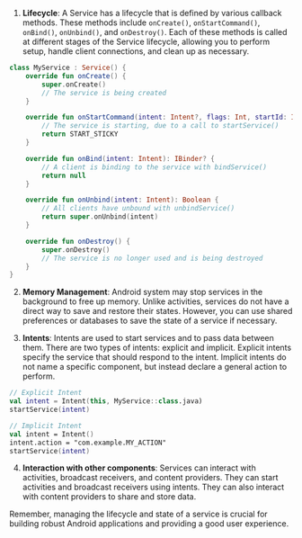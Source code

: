 

1. **Lifecycle**: A Service has a lifecycle that is defined by various callback methods. These methods include `onCreate()`, `onStartCommand()`, `onBind()`, `onUnbind()`, and `onDestroy()`. Each of these methods is called at different stages of the Service lifecycle, allowing you to perform setup, handle client connections, and clean up as necessary.

```kotlin
class MyService : Service() {
    override fun onCreate() {
        super.onCreate()
        // The service is being created
    }

    override fun onStartCommand(intent: Intent?, flags: Int, startId: Int): Int {
        // The service is starting, due to a call to startService()
        return START_STICKY
    }

    override fun onBind(intent: Intent): IBinder? {
        // A client is binding to the service with bindService()
        return null
    }

    override fun onUnbind(intent: Intent): Boolean {
        // All clients have unbound with unbindService()
        return super.onUnbind(intent)
    }

    override fun onDestroy() {
        super.onDestroy()
        // The service is no longer used and is being destroyed
    }
}
```

2. **Memory Management**: Android system may stop services in the background to free up memory. Unlike activities, services do not have a direct way to save and restore their states. However, you can use shared preferences or databases to save the state of a service if necessary.

3. **Intents**: Intents are used to start services and to pass data between them. There are two types of intents: explicit and implicit. Explicit intents specify the service that should respond to the intent. Implicit intents do not name a specific component, but instead declare a general action to perform.

```kotlin
// Explicit Intent
val intent = Intent(this, MyService::class.java)
startService(intent)

// Implicit Intent
val intent = Intent()
intent.action = "com.example.MY_ACTION"
startService(intent)
```

4. **Interaction with other components**: Services can interact with activities, broadcast receivers, and content providers. They can start activities and broadcast receivers using intents. They can also interact with content providers to share and store data.

Remember, managing the lifecycle and state of a service is crucial for building robust Android applications and providing a good user experience.